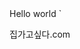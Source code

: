 <html>

<head>
  <meta charset="utf-8">
  <meta name="viewport" content="width=device-width">
  <title>KDMHS_fortforlo</title>
  <link href="style.css" rel="stylesheet" type="text/css" />
</head>

<body>
  Hello world
`<p>집가고싶다.com</p>
  <script src="script.js"></script>
</body>

</html>
